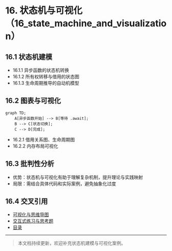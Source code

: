 # 16. 状态机与可视化（16_state_machine_and_visualization）

## 16.1 状态机建模

- 16.1.1 异步函数的状态机转换
- 16.1.2 所有权转移与借用的状态图
- 16.1.3 生命周期推导的自动机模型

## 16.2 图表与可视化

```mermaid
graph TD;
    A[异步函数开始] --> B[等待 .await];
    B --> C[状态切换];
    C --> D[完成];
```

- 16.2.1 借用关系图、生命周期图
- 16.2.2 内存布局可视化

## 16.3 批判性分析

- 优势：状态机与可视化有助于理解复杂机制，提升理论与实践映射
- 局限：需结合具体代码和实际案例，避免抽象化过度

## 16.4 交叉引用

- [可视化与思维导图](10_visualization_and_mindmap.md)
- [交互式练习与思考题](14_interactive_exercises.md)
- [目录](index.md)

---

> 本文档持续更新，欢迎补充状态机建模与可视化案例。
